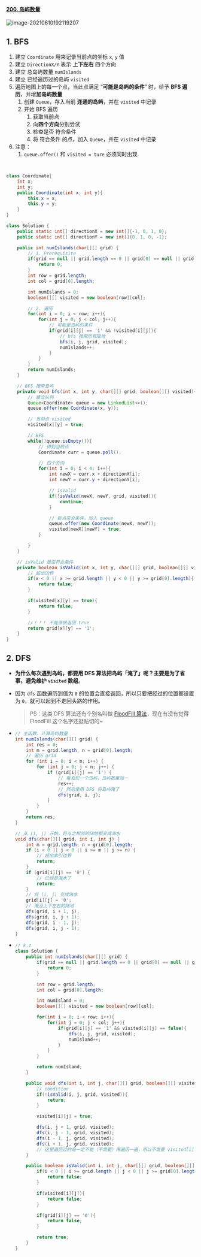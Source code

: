 #### [200. 岛屿数量](https://leetcode-cn.com/problems/number-of-islands/)

![image-20210610192119207](https://raw.githubusercontent.com/TWDH/Leetcode-From-Zero/pictures/img/image-20210610192119207.png)

## 1. BFS

1. 建立 `Coordinate` 用来记录当前点的坐标 `x`, `y` 值
2. 建立 `DirectionX/Y` 表示 **上下左右** 四个方向
3. 建立 总岛屿数量 `numIslands`
4. 建立 已经遍历过的岛屿 `visited`
5. 遍历地图上的每一个点，当此点满足 “**可能是岛屿的条件**” 时，给予 **BFS 遍历**，并增**加岛屿数量**
   1. 创建 `Queue`，存入当前 **连通的岛屿**，并在 `visited` 中记录
   2. 开始 BFS 遍历
      1. 获取当前点
      2. 向**四个方向**分别尝试
      3. 检查是否 符合条件
      4. 将 符合条件 的点，加入 `Queue`，并在 `visited` 中记录
6. 注意：
   1. `queue.offer()` 和 `visited = ture` 必须同时出现

```java


class Coordinate{
    int x;
    int y;
    public Coordinate(int x, int y){
        this.x = x;
        this.y = y;
    }
}

class Solution {
    public static int[] directionX = new int[]{-1, 0, 1, 0};
    public static int[] directionY = new int[]{0, 1, 0, -1};

    public int numIslands(char[][] grid) {
        // 1. Prerequisite
        if(grid == null || grid.length == 0 || grid[0] == null || grid[0].length == 0){
            return 0;
        }
        int row = grid.length;
        int col = grid[0].length;

        int numIslands = 0;
        boolean[][] visited = new boolean[row][col];

        // 2. 遍历
        for(int i = 0; i < row; i++){
            for(int j = 0; j < col; j++){
                // 可能是岛屿的条件
                if(grid[i][j] == '1' && !visited[i][j]){
                    // bfs 搜索所有陆地
                    bfs(i, j, grid, visited);
                    numIslands++;
                }
            }
        }
        return numIslands;
    }

    // BFS 搜索岛屿
    private void bfs(int x, int y, char[][] grid, boolean[][] visited){
        // 建立队列
        Queue<Coordinate> queue = new LinkedList<>();
        queue.offer(new Coordinate(x, y));

        // 当前点 visited
        visited[x][y] = true;

        // BFS
        while(!queue.isEmpty()){
            // 得到当前点
            Coordinate curr = queue.poll();

            // 四个方向
            for(int i = 0; i < 4; i++){
                int newX = curr.x + directionX[i];
                int newY = curr.y + directionY[i];

                // isValid
                if(!isValid(newX, newY, grid, visited)){
                    continue;
                }

                // 新点符合条件，加入 queue
                queue.offer(new Coordinate(newX, newY));
                visited[newX][newY] = true;
            }

        }
    }

    // isValid 是否符合条件
    private boolean isValid(int x, int y, char[][] grid, boolean[][] visited){
        // 超出边界
        if(x < 0 || x >= grid.length || y < 0 || y >= grid[0].length){
            return false;
        }

        if(visited[x][y] == true){
            return false;
        }

        //！！！ 不能直接返回 true
        return grid[x][y] == '1';
    }
}
```

## 2. DFS

- **为什么每次遇到岛屿，都要用 DFS 算法把岛屿「淹了」呢？主要是为了省事，避免维护 `visited` 数组**。

- 因为 `dfs` 函数遍历到值为 `0` 的位置会直接返回，所以只要把经过的位置都设置为 `0`，就可以起到不走回头路的作用。

  > PS：这类 DFS 算法还有个别名叫做 [FloodFill 算法](https://mp.weixin.qq.com/s/Y7snQIraCC6PRhj9ZSnlzw)，现在有没有觉得 FloodFill 这个名字还挺贴切的~

- ```java
  // 主函数，计算岛屿数量
  int numIslands(char[][] grid) {
      int res = 0;
      int m = grid.length, n = grid[0].length;
      // 遍历 grid
      for (int i = 0; i < m; i++) {
          for (int j = 0; j < n; j++) {
              if (grid[i][j] == '1') {
                  // 每发现一个岛屿，岛屿数量加一
                  res++;
                  // 然后使用 DFS 将岛屿淹了
                  dfs(grid, i, j);
              }
          }
      }
      return res;
  }
  
  // 从 (i, j) 开始，将与之相邻的陆地都变成海水
  void dfs(char[][] grid, int i, int j) {
      int m = grid.length, n = grid[0].length;
      if (i < 0 || j < 0 || i >= m || j >= n) {
          // 超出索引边界
          return;
      }
      if (grid[i][j] == '0') {
          // 已经是海水了
          return;
      }
      // 将 (i, j) 变成海水
      grid[i][j] = '0';
      // 淹没上下左右的陆地
      dfs(grid, i + 1, j);
      dfs(grid, i, j + 1);
      dfs(grid, i - 1, j);
      dfs(grid, i, j - 1);
  }
  ```

- ```java
  // k.z
  class Solution {
      public int numIslands(char[][] grid) {
          if(grid == null || grid.length == 0 || grid[0] == null || grid[0].length == 0){
              return 0;
          }
  
          int row = grid.length;
          int col = grid[0].length;
  
          int numIsland = 0;
          boolean[][] visited = new boolean[row][col];
  
          for(int i = 0; i < row; i++){
              for(int j = 0; j < col; j++){
                  if(grid[i][j] == '1' && visited[i][j] == false){
                      dfs(i, j, grid, visited);
                      numIsland++;
                  }
              }
          }
  
          return numIsland;
      }
  
      public void dfs(int i, int j, char[][] grid, boolean[][] visited){
          // condition
          if(!isValid(i, j, grid, visited)){
              return;
          }
  
          visited[i][j] = true;
  
          dfs(i, j + 1, grid, visited);
          dfs(i, j - 1, grid, visited);
          dfs(i - 1, j, grid, visited);
          dfs(i + 1, j, grid, visited);
          // 这里遍历过的岛一定不能（不需要）再遍历一遍，所以不需要 visited[i][j] = false;
      }
  
      public boolean isValid(int i, int j, char[][] grid, boolean[][] visited){
          if(i < 0 || i >= grid.length || j < 0 || j >= grid[0].length){
              return false;
          }
  
          if(visited[i][j]){
              return false;
          }
  
          if(grid[i][j] == '0'){
              return false;
          }
  
          return true;
      }
  }
  ```

